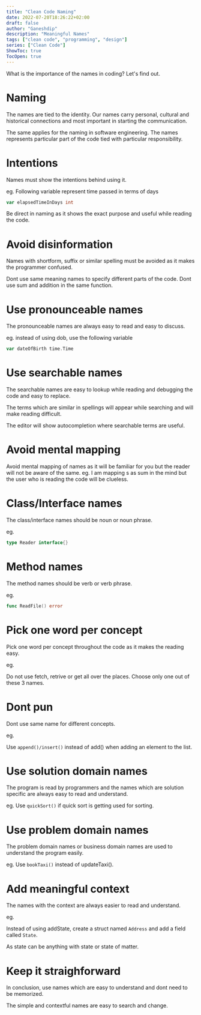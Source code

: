 ```yaml
---
title: "Clean Code Naming"
date: 2022-07-20T18:26:22+02:00
draft: false
author: "Ganeshdip"
description: "Meaningful Names"
tags: ["clean code", "programming", "design"]
series: ["Clean Code"]
ShowToc: true
TocOpen: true
---
```


What is the importance of the names in coding? Let's find out.

<!--more-->

# Naming 
The names are tied to the identity. Our names carry personal, cultural and historical connections and most important in starting the communication.

The same applies for the naming in software engineering. The names represents particular part of the code tied with particular responsibility. 

# Intentions
Names must show the intentions behind using it.

eg. Following variable represent time passed in terms of days
```go
var elapsedTimeInDays int
```
Be direct in naming as it shows the exact purpose and useful while reading the code.

# Avoid disinformation
Names with shortform, suffix or similar spelling must be avoided as it makes the programmer confused. 

Dont use same meaning names to specify different parts of the code. Dont use sum and addition in the same function.

# Use pronounceable names
The pronounceable names are always easy to read and easy to discuss.

eg. instead of using dob, use the following variable 
```go
var dateOfBirth time.Time
```

# Use searchable names
The searchable names are easy to lookup while reading and debugging the code and easy to replace. 

The terms which are similar in spellings will appear while searching and will make reading difficult.

The editor will show autocompletion where searchable terms are useful.

# Avoid mental mapping
Avoid mental mapping of names as it will be familiar for you but the reader will not be aware of the same. 
eg. I am mapping s as sum in the mind but the user who is reading the code will be clueless.

# Class/Interface names
The class/interface names should be noun or noun phrase.

eg.

```go
type Reader interface{}
```

# Method names
The method names should be verb or verb phrase.

eg.

```go
func ReadFile() error
```

# Pick one word per concept
Pick one word per concept throughout the code as it makes the reading easy.

eg. 

Do not use fetch, retrive or get all over the places. Choose only one out of these 3 names.

# Dont pun
Dont use same name for different concepts.

eg.

Use `append()/insert()` instead of add() when adding an element to the list.

# Use solution domain names
The program is read by programmers and the names which are solution specific are always easy to read and understand.

eg. Use `quickSort()` if quick sort is getting used for sorting.

# Use problem domain names
The problem domain names or business domain names are used to understand the program easily.

eg. Use `bookTaxi()` instead of updateTaxi().

# Add meaningful context
The names with the context are always easier to read and understand.

eg.

Instead of using addState, create a struct named `Address` and add a field called `State`.

As state can be anything with state or state of matter. 

# Keep it straighforward
In conclusion, use names which are easy to understand and dont need to be memorized.

The simple and contextful names are easy to search and change.